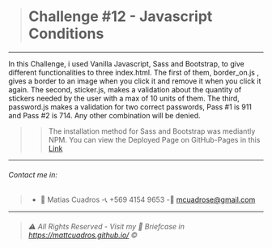 ># Challenge #12 - **Javascript Conditions**

---

In this Challenge, i used Vanilla Javascript, Sass and Bootstrap, to give different functionalities to three index.html.
The first of them, border_on.js , gives a border to an image when you click it and remove it when you click it again.
The second, sticker.js, makes a validation about the quantity of stickers needed by the user with a max of 10 units of them.
The third, password.js makes a validation for two correct passwords, Pass #1 is 911 and Pass #2 is 714. Any other combination will be denied.
>>The  installation method for Sass and Bootstrap was mediantly NPM.
You can view the Deployed Page on GitHub-Pages in this <a href="https://mattcuadros.github.io/3.2.-Challenge_-JS_-Conditions/index.html" target="_blank">Link</a>

---

###### Contact me in:
>-	:bust_in_silhouette:  Matias Cuadros
>-:telephone_receiver:  +569 4154 9653
>-:email: <a href="mailto:mcuadrose@gmail.com" target="_blank">mcuadrose@gmail.com</a>



---
>###### :warning: *All Rights Reserved - Visit my :briefcase: Briefcase in* <a href="https://mattcuadros.github.io/" target="_blank">https://mattcuadros.github.io/</a> :copyright: 
